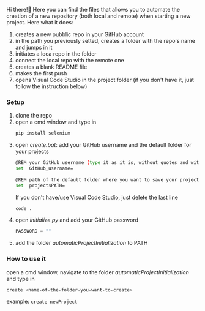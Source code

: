 Hi there!👋 Here you can find the files that allows you to automate the creation of a new repository (both local and remote) when starting a new project. Here what it does:
1. creates a new pubblic repo in your GitHub account
2. in the path you previously setted, creates a folder with the repo's name and jumps in it
3. initiates a loca repo in the folder
4. connect the local repo with the remote one
5. creates a blank README file
6. makes the first push
7. opens Visual Code Studio in the project folder (if you don't have it, just follow the instruction below)

### Setup
 1. clone the repo
 2. open a cmd window and type in 
	```bash 
	pip install selenium
	 ```
 3. open *create.bat*: add your GitHub username and the default folder for your projects
	```bash 
	@REM your GitHub username (type it as it is, without quotes and with no space after the '=' sign)
	set  GitHub_username=
		
	@REM path of the default folder where you want to save your projects (no quotes and space here either)
	set  projectsPATH=
	 ```
    If you don't have/use Visual Code Studio, just delete the last line
    ```bash
    code .
    ```
4. open *initialize.py* and add your GitHub password
	```python
	PASSWORD = ""
	```
5. add the folder _automaticProjectInitialization_ to PATH  

### How to use it   

open a cmd window, navigate to the folder _automaticProjectInitialization_ and type in
```bash
create <name-of-the-folder-you-want-to-create>
```
example: ```create newProject```
